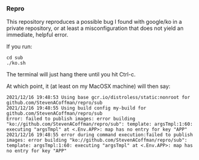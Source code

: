 ### Repro 

This repository reproduces a possible bug I found with google/ko in a private repository, or at least a misconfiguration that does not yield an immediate, helpful error.


If you run:

```
cd sub
./ko.sh
```
The terminal will just hang there until you hit Ctrl-c.

At which point, it (at least on my MacOSX machine) will then say:
```
2021/12/16 19:48:53 Using base gcr.io/distroless/static:nonroot for github.com/StevenACoffman/repro/sub
2021/12/16 19:48:55 Using build config my-build for github.com/StevenACoffman/repro/sub
Error: failed to publish images: error building "ko://github.com/StevenACoffman/repro/sub": template: argsTmpl:1:60: executing "argsTmpl" at <.Env.APP>: map has no entry for key "APP"
2021/12/16 19:48:55 error during command execution:failed to publish images: error building "ko://github.com/StevenACoffman/repro/sub": template: argsTmpl:1:60: executing "argsTmpl" at <.Env.APP>: map has no entry for key "APP"
```
